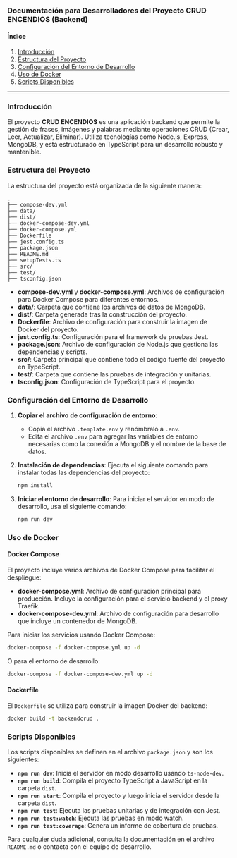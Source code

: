 ### Documentación para Desarrolladores del Proyecto CRUD ENCENDIOS (Backend)

#### Índice

1. [Introducción](#introducción)
2. [Estructura del Proyecto](#estructura-del-proyecto)
3. [Configuración del Entorno de Desarrollo](#configuración-del-entorno-de-desarrollo)
4. [Uso de Docker](#uso-de-docker)
5. [Scripts Disponibles](#scripts-disponibles)

---

### Introducción

El proyecto **CRUD ENCENDIOS** es una aplicación backend que permite la gestión de frases, imágenes y palabras mediante operaciones CRUD (Crear, Leer, Actualizar, Eliminar). Utiliza tecnologías como Node.js, Express, MongoDB, y está estructurado en TypeScript para un desarrollo robusto y mantenible.

### Estructura del Proyecto

La estructura del proyecto está organizada de la siguiente manera:

```
.
├── compose-dev.yml
├── data/
├── dist/
├── docker-compose-dev.yml
├── docker-compose.yml
├── Dockerfile
├── jest.config.ts
├── package.json
├── README.md
├── setupTests.ts
├── src/
├── test/
├── tsconfig.json
```

- **compose-dev.yml** y **docker-compose.yml**: Archivos de configuración para Docker Compose para diferentes entornos.
- **data/**: Carpeta que contiene los archivos de datos de MongoDB.
- **dist/**: Carpeta generada tras la construcción del proyecto.
- **Dockerfile**: Archivo de configuración para construir la imagen de Docker del proyecto.
- **jest.config.ts**: Configuración para el framework de pruebas Jest.
- **package.json**: Archivo de configuración de Node.js que gestiona las dependencias y scripts.
- **src/**: Carpeta principal que contiene todo el código fuente del proyecto en TypeScript.
- **test/**: Carpeta que contiene las pruebas de integración y unitarias.
- **tsconfig.json**: Configuración de TypeScript para el proyecto.

### Configuración del Entorno de Desarrollo

1. **Copiar el archivo de configuración de entorno**:

   - Copia el archivo `.template.env` y renómbralo a `.env`.
   - Edita el archivo `.env` para agregar las variables de entorno necesarias como la conexión a MongoDB y el nombre de la base de datos.

2. **Instalación de dependencias**:
   Ejecuta el siguiente comando para instalar todas las dependencias del proyecto:

   ```bash
   npm install
   ```

3. **Iniciar el entorno de desarrollo**:
   Para iniciar el servidor en modo de desarrollo, usa el siguiente comando:
   ```bash
   npm run dev
   ```

### Uso de Docker

#### Docker Compose

El proyecto incluye varios archivos de Docker Compose para facilitar el despliegue:

- **docker-compose.yml**: Archivo de configuración principal para producción. Incluye la configuración para el servicio backend y el proxy Traefik.
- **docker-compose-dev.yml**: Archivo de configuración para desarrollo que incluye un contenedor de MongoDB.

Para iniciar los servicios usando Docker Compose:

```bash
docker-compose -f docker-compose.yml up -d
```

O para el entorno de desarrollo:

```bash
docker-compose -f docker-compose-dev.yml up -d
```

#### Dockerfile

El `Dockerfile` se utiliza para construir la imagen Docker del backend:

```bash
docker build -t backendcrud .
```

### Scripts Disponibles

Los scripts disponibles se definen en el archivo `package.json` y son los siguientes:

- **`npm run dev`**: Inicia el servidor en modo desarrollo usando `ts-node-dev`.
- **`npm run build`**: Compila el proyecto TypeScript a JavaScript en la carpeta `dist`.
- **`npm run start`**: Compila el proyecto y luego inicia el servidor desde la carpeta `dist`.
- **`npm run test`**: Ejecuta las pruebas unitarias y de integración con Jest.
- **`npm run test:watch`**: Ejecuta las pruebas en modo watch.
- **`npm run test:coverage`**: Genera un informe de cobertura de pruebas.

Para cualquier duda adicional, consulta la documentación en el archivo `README.md` o contacta con el equipo de desarrollo.
